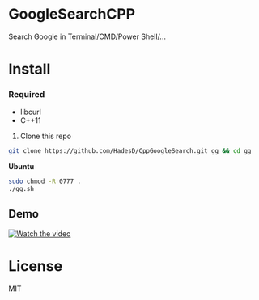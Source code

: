 # GoogleSearchCPP

Search Google in Terminal/CMD/Power Shell/...

# Install

### Required

- libcurl
- C++11

1. Clone this repo

```bash
git clone https://github.com/HadesD/CppGoogleSearch.git gg && cd gg
```

**Ubuntu**

```bash
sudo chmod -R 0777 .
./gg.sh
```

## Demo

[![Watch the video](https://i.ytimg.com/vi/ap5jCM9ACQI/hqdefault.jpg)](https://youtu.be/ap5jCM9ACQI)

# License

MIT
